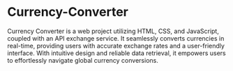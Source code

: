 # Currency-Converter
 Currency Converter is a web project utilizing HTML, CSS, and JavaScript, coupled with an API exchange service. It seamlessly converts currencies in real-time, providing users with accurate exchange rates and a user-friendly interface. With intuitive design and reliable data retrieval, it empowers users to effortlessly navigate global currency conversions.
